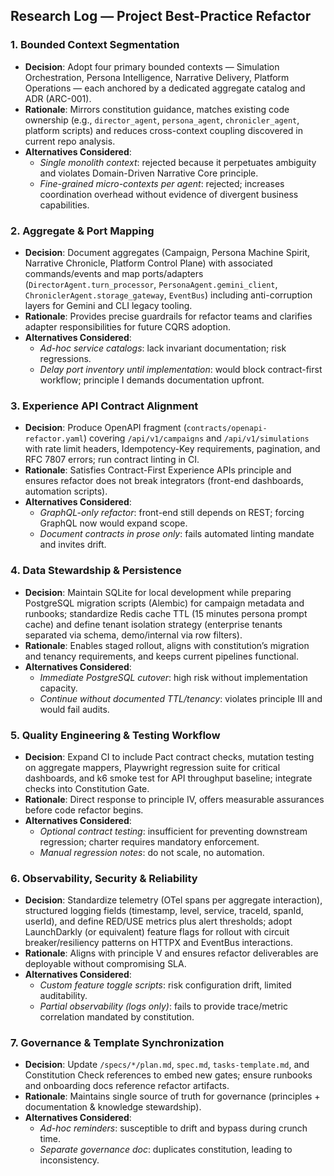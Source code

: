 ## Research Log — Project Best-Practice Refactor

### 1. Bounded Context Segmentation
- **Decision**: Adopt four primary bounded contexts — Simulation Orchestration, Persona Intelligence, Narrative Delivery, Platform Operations — each anchored by a dedicated aggregate catalog and ADR (ARC-001).  
- **Rationale**: Mirrors constitution guidance, matches existing code ownership (e.g., `director_agent`, `persona_agent`, `chronicler_agent`, platform scripts) and reduces cross-context coupling discovered in current repo analysis.  
- **Alternatives Considered**:  
  - *Single monolith context*: rejected because it perpetuates ambiguity and violates Domain-Driven Narrative Core principle.  
  - *Fine-grained micro-contexts per agent*: rejected; increases coordination overhead without evidence of divergent business capabilities.

### 2. Aggregate & Port Mapping
- **Decision**: Document aggregates (Campaign, Persona Machine Spirit, Narrative Chronicle, Platform Control Plane) with associated commands/events and map ports/adapters (`DirectorAgent.turn_processor`, `PersonaAgent.gemini_client`, `ChroniclerAgent.storage_gateway`, `EventBus`) including anti-corruption layers for Gemini and CLI legacy tooling.  
- **Rationale**: Provides precise guardrails for refactor teams and clarifies adapter responsibilities for future CQRS adoption.  
- **Alternatives Considered**:  
  - *Ad-hoc service catalogs*: lack invariant documentation; risk regressions.  
  - *Delay port inventory until implementation*: would block contract-first workflow; principle I demands documentation upfront.

### 3. Experience API Contract Alignment
- **Decision**: Produce OpenAPI fragment (`contracts/openapi-refactor.yaml`) covering `/api/v1/campaigns` and `/api/v1/simulations` with rate limit headers, Idempotency-Key requirements, pagination, and RFC 7807 errors; run contract linting in CI.  
- **Rationale**: Satisfies Contract-First Experience APIs principle and ensures refactor does not break integrators (front-end dashboards, automation scripts).  
- **Alternatives Considered**:  
  - *GraphQL-only refactor*: front-end still depends on REST; forcing GraphQL now would expand scope.  
  - *Document contracts in prose only*: fails automated linting mandate and invites drift.

### 4. Data Stewardship & Persistence
- **Decision**: Maintain SQLite for local development while preparing PostgreSQL migration scripts (Alembic) for campaign metadata and runbooks; standardize Redis cache TTL (15 minutes persona prompt cache) and define tenant isolation strategy (enterprise tenants separated via schema, demo/internal via row filters).  
- **Rationale**: Enables staged rollout, aligns with constitution’s migration and tenancy requirements, and keeps current pipelines functional.  
- **Alternatives Considered**:  
  - *Immediate PostgreSQL cutover*: high risk without implementation capacity.  
  - *Continue without documented TTL/tenancy*: violates principle III and would fail audits.

### 5. Quality Engineering & Testing Workflow
- **Decision**: Expand CI to include Pact contract checks, mutation testing on aggregate mappers, Playwright regression suite for critical dashboards, and k6 smoke test for API throughput baseline; integrate checks into Constitution Gate.  
- **Rationale**: Direct response to principle IV, offers measurable assurances before code refactor begins.  
- **Alternatives Considered**:  
  - *Optional contract testing*: insufficient for preventing downstream regression; charter requires mandatory enforcement.  
  - *Manual regression notes*: do not scale, no automation.

### 6. Observability, Security & Reliability
- **Decision**: Standardize telemetry (OTel spans per aggregate interaction), structured logging fields (timestamp, level, service, traceId, spanId, userId), and define RED/USE metrics plus alert thresholds; adopt LaunchDarkly (or equivalent) feature flags for rollout with circuit breaker/resiliency patterns on HTTPX and EventBus interactions.  
- **Rationale**: Aligns with principle V and ensures refactor deliverables are deployable without compromising SLA.  
- **Alternatives Considered**:  
  - *Custom feature toggle scripts*: risk configuration drift, limited auditability.  
  - *Partial observability (logs only)*: fails to provide trace/metric correlation mandated by constitution.

### 7. Governance & Template Synchronization
- **Decision**: Update `/specs/*/plan.md`, `spec.md`, `tasks-template.md`, and Constitution Check references to embed new gates; ensure runbooks and onboarding docs reference refactor artifacts.  
- **Rationale**: Maintains single source of truth for governance (principles + documentation & knowledge stewardship).  
- **Alternatives Considered**:  
  - *Ad-hoc reminders*: susceptible to drift and bypass during crunch time.  
  - *Separate governance doc*: duplicates constitution, leading to inconsistency.
